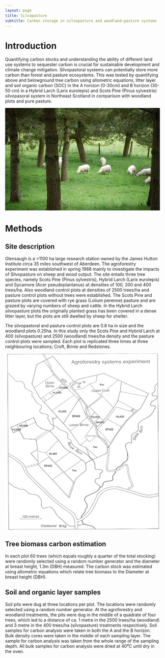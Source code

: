 ```yaml
---
layout: page
title: Silvopasture
subtitle: Carbon storage in silvopasture and woodland-pasture systems
---
```


# Introduction
Quantifying carbon stocks and understanding the ability of different land use systems to sequester carbon is crucial for sustainable development and climate change mitigation. Silvopastoral systems can potentially store more carbon than forest and pasture ecosystems. This was tested by quantifying above and belowground tree carbon using allometric equations, litter layer and soil organic carbon (SOC) in the A horizon (0-30cm) and B horizon (30-50 cm) in a Hybrid Larch (Larix eurolepis) and Scots Pine (Pinus sylvestris) silvopasoral system in Northeast Scotland in comparison with woodland plots and pure pasture.

![Grazing sheep](assets/img/silvo.png)

# Methods

## Site description

Glensaugh is a >1100 ha large research station owned by the James Hutton Institute circa 35 miles southwest of Aberdeen. The agroforestry experiment was established in spring 1988 mainly to investigate the impacts of Silvopasture on sheep and wood output. The site entails three tree species, namely Scots Pine (Pinus sylvestris), Hybrid Larch (Larix eurolepis)
and Sycamore (Acer pseudoplantanus) at densities of 100, 200 and 400 trees/ha. Also woodland control plots at densities of 2500 trees/ha and pasture control plots without trees were established. The Scots Pine and pasture plots are covered with rye grass (Lolium perenne) pasture and are grazed by varying numbers of sheep and cattle. In the Hybrid Larch silvopasture plots the originally planted grass has been covered in a dense litter layer, but the plots are still dwelled by sheep for shelter.

The silvopastoral and pasture control plots are 0.8 ha in size and the woodland plots 0.25ha.
In this study only the Scots Pine and Hybrid Larch at 400 (silvopasture) and 2500 (woodland) trees/ha density and the pasture control plots were sampled.  Each plot is replicated three times at three neighbouring locations; Croft, Birnie and Redstones.

![Site map](assets/img/site.jpg)

## Tree biomass carbon estimation

In each plot 60 trees (which equals roughly a quarter of the total stocking) were randomly selected using a random number generator and the diameter at breast height, 1.3m (DBH) measured. The carbon stock was estimated using allometric equations which relate tree biomass to the Diameter at breast height (DBH).  

## Soil and organic layer samples

Soil pits were dug at three locations per plot. The locations were randomly selected using a random number generator. At the agroforestry and woodland treatments, the pits were dug in the middle of a quadrate of four trees, which led to a distance of ca. 1 metre in the 2500 trees/ha (woodland) and 3 metre in the 400 trees/ha (silvopasture) treatments respectively.
Soil samples for carbon analysis were taken in both the A and the B horizon. Bulk density cores were taken in the middle of each sampling layer. The sample for carbon analysis was taken from the whole range of the sampling depth. All bulk samples for carbon analysis were dried at 40⁰C until dry in the oven.
